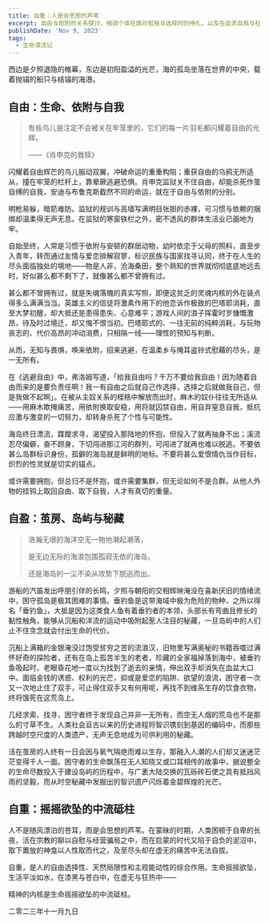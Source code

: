 ```yaml
---
title: 自重：人是会思想的芦苇
excerpt: 自由与依附的关系探讨，强调个体在面对孤独与选择时的挣扎，以及在追求自我与社会认同之间的矛盾。人类的智慧与历史遗产是生存的秘藏，真正的自重源于对自由选择的理解与承担。
publishDate: 'Nov 9, 2023'
tags:
  - 生命漂流记
---
```


西边是夕照退隐的帷幕，东边是初阳盈溢的光芒，海的孤岛坐落在世界的中央，载着抛锚的船只与结锚的海港。

## 自由：生命、依附与自我

> 有些鸟儿是注定不会被关在牢笼里的，它们的每一片羽毛都闪耀着自由的光辉。
>
> ——《肖申克的救赎》

闪耀着自由辉芒的鸟儿振动双翼，冲破命运的重重构陷；重获自由的乌鸦无所适从，撞在牢笼的栏杆上，靠晕厥逃避恐惧。肖申克监狱关不住自由，却能杀死作茧自缚的自我，安迪与布鲁克斯截然不同的命运，就在于自由与依附的分别。

明枪易躲，暗箭难防。监狱的规训与高墙写满明目张胆的赤裸，可习惯与依赖的捆绑却温柔得无声无息。在监狱的寒窗铁栏之外，密不透风的群体生活业已画地为牢。

自始至终，人常是习惯于依附与安顿的群居动物，幼时依恋于父母的照料，直至步入青年，转而通过友情与爱恋排解寂寥，标识民族与国家找寻认同，终于在人生的尽头面临独处的境地——物是人非，沧海桑田，整个熟知的世界就彻彻底底地远去时，好似甚么都不剩下了，就像甚么都不曾拥有过。

甚么都不曾拥有过，就是失魂落魄的真实写照，即便这贫乏的灵魂内核的外在装点得多么满满当当。英雄主义的信徒将激素作用下的他恋诉作极致的巴塔耶消耗，直至大梦初醒，却大抵还是患得患失、心意难平；游戏人间的浪子挥霍时岁慷慨激昂，待及时过境迁，却又悔不恨当初。巴塔耶式的、一往无前的纯粹消耗，与玩物丧志的、代价高昂的冲动消费，只相隔一线——理性的预知与判断。

从而，无知与畏惧，唤来依附，招来逃避，在温柔乡与掩耳盗铃式慰藉的尽头，是一无所有。

在《逃避自由》中，弗洛姆写道，「给我自由吗？千万不要给我自由！因为随着自由而来的是要负责任啊！我一有自由之后就自己作选择，选择之后就做我自己，但是我做不起啊」。在被从主奴关系的桎梏中解放而出时，麻木的奴仆往往无所适从——用麻木欺掩痛苦，用依附换取安稳，用将就囚禁自由，用自弃窒息自我，抵抗应激与激变的一切努力，却转身杀死了个性与可能性。

海岛终日漂流，蹀躞求寻，渴望投入那陆地的怀抱，但投入了就再抽身不出；溪流忍尽偏僻，奋不顾身，下切闯进那江河的群列，可闯进了就再也难以脱逃。不要依甚么岛群标识身份，孤僻的海岛就是鲜明的地标。不要将甚么爱恨情仇当作目标，炽烈的性灵就是切实的锚点。

或许需要拥抱，但总归不是怀抱，或许需要集群，但无论如何不是合群。从他人外物的挂钩上取回自由、取下自我，人才有真切的重量。

## 自盈：茧房、岛屿与秘藏

> 浩瀚无垠的海洋空无一物地潮起潮落，
>
> 是无边无际的海浪包围孤寂无依的海岛，
>
> 还是海岛的一尘不染从攻势下脱逃而出。

游船的汽笛发出呼朋引伴的长鸣，夕照与朝阳的交相辉映淹没在喜新厌旧的情绪流中，困守孤岛是极其困难的事情。垂钓鱼是这带海域中极为危险的物种，之所以得名「垂钓鱼」，大抵是因为这类食人鱼有着垂钓者的本领，头部长有弯曲且修长的黏性触角，能够从沉船和洋流的运动中吸附起惹人注目的秘藏，一旦岛屿中的人们止不住贪念就会付出生命的代价。

沉船上满箱的金银淹没过饱受贫穷之苦的流浪汉，旧物里写满奥秘的书籍吞噬过满怀好奇的探险者，还有在岛上孤苦半生的老者，珍藏的全家福掉落到海中，被垂钓鱼吸起时，老眼昏花地一度以为找到了逝去的亲情，伸出双手却消失在血盆大口中。面临金钱的诱惑、权利的光芒，抑或是爱恋的陷阱、欲望的浪流，困守者一次又一次地止住了双手，可止得住双手又有何用呢，再找不到维系生存的饮食衣物，终将饿死在这荒岛上。

几经求索、找寻，困守者终于发现自己并非一无所有，而空无人烟的荒岛也不是那么的寸草不生。人类社会亘古以来的历史进程将智识镌刻到基因的编码中，而那些跨越时空尺度的人类遗产，无声无息地成为可供利用的秘藏。

活在茧房的人终有一日会因与氧气隔绝而难以生存，那融入人潮的人们却又迷迷茫茫变得千人一面。困守者的生命飘荡在无人知晓又或口耳相传的故事中，据说整全的生命尽数投入于建设岛屿的历程中，与广袤大陆交换的瓦砾砖石使之具有抵挡风雨的坚毅，而从时空秘藏中发掘出的智识遗产闪烁着金碧辉煌的光芒。

## 自重：摇摇欲坠的中流砥柱

人不是随风漂泊的苍耳，而是会思想的芦苇。在蒙昧的时期，人类困顿于自卑的长夜，活在宗教的聊以自慰与经营骗局之中，而在启蒙的时代又陷于自负的泥沼中，取下置放的神龛以人性取而代之，及至尽头却在虚无的痛苦中无法自拔。

自重，是人的自由选择性、天然局限性和主观能动性的综合作用。生命摇摇欲坠，生活平淡如水，在漆黑与苍白中，在虚无与狂热中——

精神的内核是生命摇摇欲坠的中流砥柱。

二零二三年十一月九日
